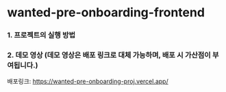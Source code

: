 # wanted-pre-onboarding-frontend
### 1. 프로젝트의 실행 방법



### 2. 데모 영상 (데모 영상은 배포 링크로 대체 가능하며, 배포 시 가산점이 부여됩니다.)
배포링크: https://wanted-pre-onboarding-proj.vercel.app/

